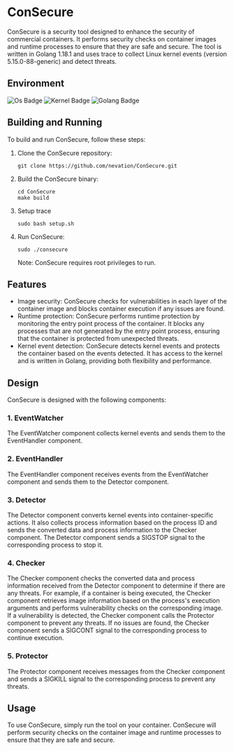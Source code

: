 # ConSecure

ConSecure is a security tool designed to enhance the security of commercial containers. It performs security checks on container images and runtime processes to ensure that they are safe and secure. The tool is written in Golang 1.18.1 and uses trace to collect Linux kernel events (version 5.15.0-88-generic) and detect threats.

## Environment
![Os Badge](https://img.shields.io/badge/os-ubuntu_22.04LTS-orange)
![Kernel Badge](https://img.shields.io/badge/Linux_kernel_version-5.15.0-green)
![Golang Badge](https://img.shields.io/badge/Golang_version-1.18.1-blue)


## Building and Running
To build and run ConSecure, follow these steps:

1. Clone the ConSecure repository:
    ```
    git clone https://github.com/nevation/ConSecure.git
    ```

2. Build the ConSecure binary:
    ```
    cd ConSecure
    make build
    ```

4. Setup trace
    ```
    sudo bash setup.sh
    ```

3. Run ConSecure:
    ```
    sudo ./consecure
    ```

    Note: ConSecure requires root privileges to run.


## Features

- Image security: ConSecure checks for vulnerabilities in each layer of the container image and blocks container execution if any issues are found.
- Runtime protection: ConSecure performs runtime protection by monitoring the entry point process of the container. It blocks any processes that are not generated by the entry point process, ensuring that the container is protected from unexpected threats.
- Kernel event detection: ConSecure detects kernel events and protects the container based on the events detected. It has access to the kernel and is written in Golang, providing both flexibility and performance.

## Design

ConSecure is designed with the following components:

### 1. EventWatcher

The EventWatcher component collects kernel events and sends them to the EventHandler component.

### 2. EventHandler

The EventHandler component receives events from the EventWatcher component and sends them to the Detector component.

### 3. Detector

The Detector component converts kernel events into container-specific actions. It also collects process information based on the process ID and sends the converted data and process information to the Checker component. The Detector component sends a SIGSTOP signal to the corresponding process to stop it.

### 4. Checker

The Checker component checks the converted data and process information received from the Detector component to determine if there are any threats. For example, if a container is being executed, the Checker component retrieves image information based on the process's execution arguments and performs vulnerability checks on the corresponding image. If a vulnerability is detected, the Checker component calls the Protector component to prevent any threats. If no issues are found, the Checker component sends a SIGCONT signal to the corresponding process to continue execution.

### 5. Protector

The Protector component receives messages from the Checker component and sends a SIGKILL signal to the corresponding process to prevent any threats.

## Usage

To use ConSecure, simply run the tool on your container. ConSecure will perform security checks on the container image and runtime processes to ensure that they are safe and secure.
